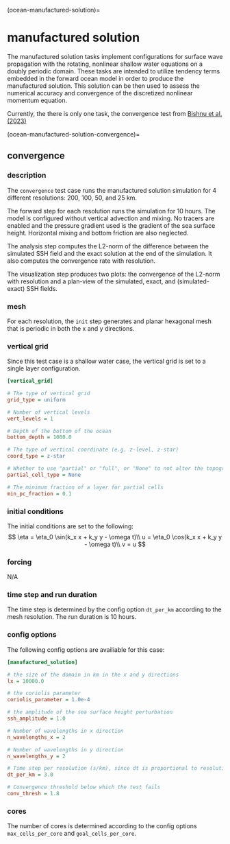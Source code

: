 (ocean-manufactured-solution)=

# manufactured solution

The manufactured solution tasks implement configurations for surface wave
propagation with the rotating, nonlinear shallow water equations on a doubly
periodic domain. These tasks are intended to utilize tendency terms embedded
in the forward ocean model in order to produce the manufactured solution. This
solution can be then used to assess the numerical accuracy and convergence of
the discretized nonlinear momentum equation. 

Currently, the there is only one task, the convergence test from
[Bishnu et al.(2023)](https://doi.org/10.22541/essoar.167100170.03833124/v1)

(ocean-manufactured-solution-convergence)=

## convergence

### description

The `convergence` test case runs the manufactured solution simulation for 4
different resolutions: 200, 100, 50, and 25 km.
 
The forward step for each resolution runs the simulation for 10 hours. The
model is configured without vertical advection and mixing. No tracers are enabled
and the pressure gradient used is the gradient of the sea surface height.
Horizontal mixing and bottom friction are also neglected.

The analysis step computes the L2-norm of the difference between
the simulated SSH field and the exact solution at the end of the simulation. It
also computes the convergence rate with resolution.

The visualization step produces two plots: the convergence of the L2-norm with
resolution and a plan-view of the simulated, exact, and (simulated-exact)
SSH fields.

### mesh

For each resolution, the `init` step generates and planar hexagonal
mesh that is periodic in both the x and y directions.

### vertical grid

Since this test case is a shallow water case, the vertical grid is set to a
single layer configuration.

```cfg
[vertical_grid]

# The type of vertical grid
grid_type = uniform

# Number of vertical levels
vert_levels = 1 

# Depth of the bottom of the ocean
bottom_depth = 1000.0

# The type of vertical coordinate (e.g. z-level, z-star)
coord_type = z-star

# Whether to use "partial" or "full", or "None" to not alter the topography
partial_cell_type = None

# The minimum fraction of a layer for partial cells
min_pc_fraction = 0.1
```

### initial conditions

The initial conditions are set to the following:
$$
\eta = \eta_0 \sin(k_x x + k_y y - \omega t)\\
u = \eta_0 \cos(k_x x + k_y y - \omega t)\\
v = u
$$

### forcing

N/A

### time step and run duration

The time step is determined by the config option ``dt_per_km`` according to the
mesh resolution. The run duration is 10 hours.

### config options

The following config options are availiable for this case:

```cfg
[manufactured_solution]

# the size of the domain in km in the x and y directions
lx = 10000.0

# the coriolis parameter
coriolis_parameter = 1.0e-4

# the amplitude of the sea surface height perturbation
ssh_amplitude = 1.0

# Number of wavelengths in x direction
n_wavelengths_x = 2

# Number of wavelengths in y direction
n_wavelengths_y = 2

# Time step per resolution (s/km), since dt is proportional to resolution
dt_per_km = 3.0

# Convergence threshold below which the test fails
conv_thresh = 1.8
```

### cores

The number of cores is determined according to the config options
``max_cells_per_core`` and ``goal_cells_per_core``.
